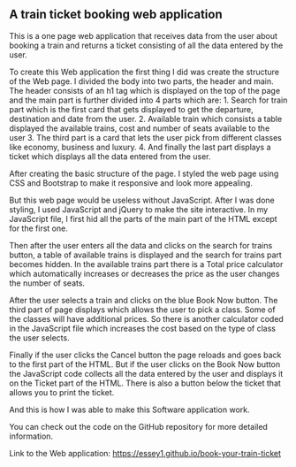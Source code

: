 ## A train ticket booking web application

This is a one page web application that receives data from the user about booking a train and returns a ticket consisting of all the data entered by the user.

To create this Web application the first thing I did was create the structure of the Web page. I divided the body into two parts, the header and main. The header consists of an h1 tag which is displayed on the top of the page and the main part is further divided into 4 parts which are:
    1.	Search for train part which is the first card that gets displayed to get the departure, destination and date from the user.
    2.	Available train which consists a table displayed the available trains, cost and number of seats available to the user
    3.	The third part is a card that lets the user pick from different classes like economy, business and luxury.
    4.	And finally the last part displays a ticket which displays all the data entered from the user.
    
After creating the basic structure of the page. I styled the web page using CSS and Bootstrap to make it responsive and look more appealing.

But this web page would be useless without JavaScript. After I was done styling, I used JavaScript and jQuery to make the site interactive. In my JavaScript file, I first hid all the parts of the main part of the HTML except for the first one.

Then after the user enters all the data and clicks on the search for trains button, a table of available trains is displayed and the search for trains part becomes hidden. In the available trains part there is a Total price calculator which automatically increases or decreases the price as the user changes the number of seats.

After the user selects a train and clicks on the blue Book Now button. The third part of page displays which allows the user to pick a class. Some of the classes will have additional prices. So there is another calculator coded in the JavaScript file which increases the cost based on the type of class the user selects.

Finally if the user clicks the Cancel button the page reloads and goes back to the first part of the HTML. But if the user clicks on the Book Now button the JavaScript code collects all the data entered by the user and displays it on the Ticket part of the HTML. There is also a button below the ticket that allows you to print the ticket.

And this is how I was able to make this Software application work.

You can check out the code on the GitHub repository for more detailed information.

Link to the Web application: https://essey1.github.io/book-your-train-ticket

